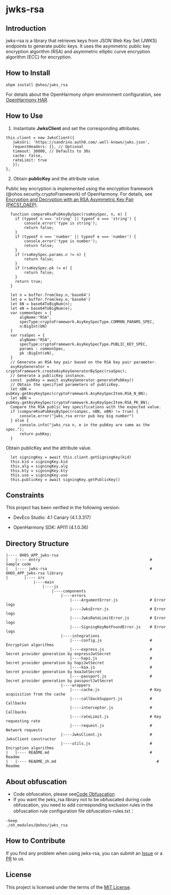 # jwks-rsa

## Introduction

jwks-rsa is a library that retrieves keys from JSON Web Key Set (JWKS) endpoints to generate public keys. It uses the asymmetric public key encryption algorithm (RSA) and asymmetric elliptic curve encryption algorithm (ECC) for encryption.

## How to Install

```shell
ohpm install @ohos/jwks_rsa 
```
For details about the OpenHarmony ohpm environment configuration, see [OpenHarmony HAR](https://gitcode.com/openharmony-tpc/docs/blob/master/OpenHarmony_har_usage.en.md).

## How to Use
1. Instantiate **JwksClient** and set the corresponding attributes.

 ```
this.client = new JwksClient({
    jwksUri: 'https://sandrino.auth0.com/.well-known/jwks.json',
    requestHeaders: {}, // Optional
    timeout: 30000, // Defaults to 30s
    cache: false,
    rateLimit: true
    });
},
```
 
2. Obtain **publicKey** and the attribute value.

  Public key encryption is implemented using the encryption framework (@ohos.security.cryptoFramework) of OpenHarmony. For details, see [Encryption and Decryption with an RSA Asymmetric Key Pair (PKCS1_OAEP)](https://gitcode.com/openharmony/docs/blob/master/en/application-dev/security/CryptoArchitectureKit/crypto-rsa-asym-encrypt-decrypt-pkcs1_oaep.md).
```
  function compareRsaPubKeyBySpec(rsaKeySpec, n, e) {
    if (typeof n === 'string' || typeof e === 'string') {
        console.error('type is string');
        return false;
    }
    if (typeof n === 'number' || typeof e === 'number') {
        console.error('type is number');
        return false;
    }
    if (rsaKeySpec.params.n != n) {
        return false;
    }
    if (rsaKeySpec.pk != e) {
        return false;
    }
    return true;
  }
  
  let n = buffer.from(key.n,'base64')
  let e = buffer.from(key.e,'base64')
  let bN = base64ToBigNum(n);
  let eN = base64ToBigNum(e);
  var commonSpec = {
      algName:"RSA",
      specType:cryptoFramework.AsyKeySpecType.COMMON_PARAMS_SPEC,
      n:BigInt(bN)
  }
  var rsaSpec = {
      algName:"RSA",
      specType:cryptoFramework.AsyKeySpecType.PUBLIC_KEY_SPEC,
      params : commonSpec,
      pk :BigInt(eN),
  }
  // Generate an RSA key pair based on the RSA key pair parameter.
  asyKeyGenerator = cryptoFramework.createAsyKeyGeneratorBySpec(rsaSpec);
  // Generate a publicKey instance.
  const  pubKey = await asyKeyGenerator.generatePubKey()
  // Obtain the specified parameters of publicKey.
  let nBN = pubKey.getAsyKeySpec(cryptoFramework.AsyKeySpecItem.RSA_N_BN);
  let eBN = pubKey.getAsyKeySpec(cryptoFramework.AsyKeySpecItem.RSA_PK_BN);
  Compare the RSA public key specifications with the expected value.
  if (compareRsaPubKeyBySpec(rsaSpec, nBN, eBN) != true) {
      console.error("jwks_rsa error pub key big number")
  } else {
      console.info("jwks_rsa n, e in the pubKey are same as the spec.");
      return pubKey;
  }
```

  Obtain publicKey and the attribute value.
```
  let signingKey = await this.client.getSigningKey(kid)
  this.kid = signingKey.kid
  this.alg = signingKey.alg
  this.kty = signingKey.kty
  this.use = signingKey.use
  this.publicKey = await signingKey.getPublicKey()
```

## Constraints
This project has been verified in the following version:
- DevEco Studio: 4.1 Canary (4.1.3.317)

- OpenHarmony SDK: API11 (4.1.0.36)

## Directory Structure

````
|---- OHOS_APP_jwks-rsa
|   |---- entry                                                # Sample code
|   |---- jwks-rsa                                             # OHOS_APP_jwks-rsa library
|       |---- src
            |----main
                |----js
                    |----components
                        |----errors
                            |----ArgumentError.js              # Error logs
                            |----JwksError.js                  # Error logs
                            |----JwksRateLimitError.js         # Error logs
                            |----SigningKeyNotFoundError.js    # Error logs
                        |----integrations
                            |----config.js                     # Encryption algorithms
                            |----express.js                    # Secret provider generation by expressJwtSecret
                            |----hapi.js                       # Secret provider generation by hapiJwtSecret
                            |----koa.js                        # Secret provider generation by koaJwtSecret
                            |----passport.js                   # Secret provider generation by passportJwtSecret
                        |----wrappers
                            |----cache.js                      # Key acquisition from the cache
                            |----callbackSupport.js            # Callbacks
                            |----interceptor.js                # Callbacks
                            |----rateLimit.js                  # Key requesting rate
                            |----request.js                    # Network requests
                        |----JwksClient.js                     # JwksClient constructor
                        |----utils.js                          # Encryption algorithms
|   |---- README.md                                            # Readme
|   |---- README_zh.md                                            # Readme
````

## About obfuscation
- Code obfuscation, please see[Code Obfuscation](https://docs.openharmony.cn/pages/v5.0/zh-cn/application-dev/arkts-utils/source-obfuscation.md)
- If you want the jwks_rsa library not to be obfuscated during code obfuscation, you need to add corresponding exclusion rules in the obfuscation rule configuration file obfuscation-rules.txt：

```
-keep
./oh_modules/@ohos/jwks_rsa
```

## How to Contribute

If you find any problem when using jwks-rsa, you can submit an [Issue](https://gitcode.com/openharmony-tpc/openharmony_tpc_samples/issues) or a [PR](https://gitcode.com/openharmony-tpc/openharmony_tpc_samples/pulls) to us.

## License

This project is licensed under the terms of the [MIT License](https://gitcode.com/openharmony-tpc/openharmony_tpc_samples/blob/master/jwks-rsa/LICENSE).

